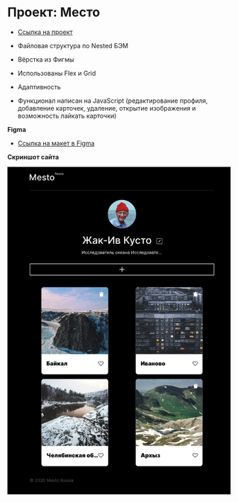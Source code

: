 # Проект: Место

- [Ссылка на проект](https://alien1278.github.io/mesto-project-bootcamp/)

- Файловая структура по Nested БЭМ
- Вёрстка из Фигмы
- Использованы Flex и Grid
- Адаптивность
- Функционал написан на JavaScript (редактирование профиля, добавление карточек, удаление, открытие изображения и возможность лайкать карточки)

**Figma**

- [Ссылка на макет в Figma](https://www.figma.com/file/2cn9N9jSkmxD84oJik7xL7/JavaScript.-Sprint-4?node-id=0%3A1)

**Скриншот сайта**

![screenshot](./images/%D0%A1%D0%BD%D0%B8%D0%BC%D0%BE%D0%BA%20%D1%8D%D0%BA%D1%80%D0%B0%D0%BD%D0%B0%202023-03-22%20%D0%B2%2016.25.27.png)

